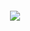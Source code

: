 <h4 align="center">
   <a href="https://www.agriconomie.com">
      <img src="https://www.agriconomie.com/assets/images/front/content/logo-agriconomie.png">
   </a>
 </h4>
